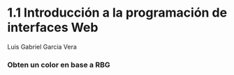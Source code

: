 # 1.1 Introducción a la programación de interfaces Web
Luis Gabriel Garcia Vera

### Obten un color en base a RBG
